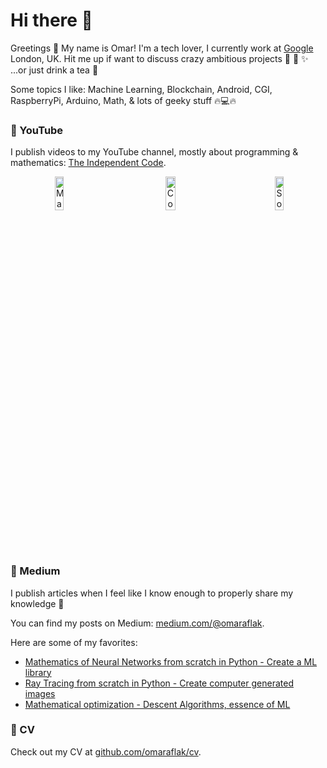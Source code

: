 # Hi there 👋

Greetings 👋 My name is Omar! I'm a tech lover, I currently work at [Google](https://googlethatforyou.com?q=google) London, UK. Hit me up if want to discuss crazy ambitious projects 🚀 💫 ✨ ...or just drink a tea 🧋

Some topics I like: Machine Learning, Blockchain, Android, CGI, RaspberryPi, Arduino, Math, & lots of geeky stuff 🔥💻🔥

### 🎥 YouTube

I publish videos to my YouTube channel, mostly about programming & mathematics: [The Independent Code](https://www.youtube.com/channel/UC1OLIHvAKBQy3o5LcbbxUSg).

<div align="center" style="display: flex; flex-direction: row;">
  <a href="https://youtu.be/pauPCy_s0Ok" title="Machine Learning Library From Scratch">
      <img width="30%" src="https://img.youtube.com/vi/pauPCy_s0Ok/maxresdefault.jpg" alt="Machine Learning Library From Scratch"/>
  </a>
  &emsp;
  <a href="https://youtu.be/Lakz2MoHy6o" title="Convolutional Neural Network From Scratch">
      <img width="30%" src="https://img.youtube.com/vi/Lakz2MoHy6o/maxresdefault.jpg" alt="Convolutional Neural Network From Scratch"/>
  </a>
  &emsp;
  <a href="https://youtu.be/AbLvJVwySEo" title="Softmax Layer From Scratch">
      <img width="30%" src="https://img.youtube.com/vi/AbLvJVwySEo/maxresdefault.jpg" alt="Softmax Layer Network From Scratch"/>
  </a>
</div>

### 📕 Medium

I publish articles when I feel like I know enough to properly share my knowledge 📖

You can find my posts on Medium: [medium.com/@omaraflak](https://medium.com/@omaraflak).

Here are some of my favorites:

* [Mathematics of Neural Networks from scratch in Python - Create a ML library](https://towardsdatascience.com/math-neural-network-from-scratch-in-python-d6da9f29ce65?source=friends_link&sk=2776d172d7666cc74c6b0ed292a91b0b)
* [Ray Tracing from scratch in Python - Create computer generated images](https://medium.com/swlh/ray-tracing-from-scratch-in-python-41670e6a96f9?source=friends_link&sk=4edf81600f5c0941aa58907bbfb2151d)
* [Mathematical optimization - Descent Algorithms, essence of ML](https://towardsdatascience.com/optimization-descent-algorithms-bf595f069788?source=friends_link&sk=38fb43899a52495b0ca6560c02764712)

### 📎 CV

Check out my CV at [github.com/omaraflak/cv](https://github.com/OmarAflak/CV/blob/master/cv.pdf).
